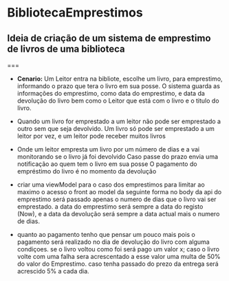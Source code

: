 # BibliotecaEmprestimos

## Ideia de criação de um sistema de emprestimo de livros de uma biblioteca

===

- **Cenario:** Um Leitor entra na bibliote, escolhe um livro, para emprestimo, informando o prazo que tera o livro em sua posse.
  O sistema guarda as informações do emprestimo, como data do emprestimo, e data da devolução do livro bem como o Leitor que está com o livro e o titulo do livro.

- Quando um livro for emprestado a um leitor não pode ser emprestado a outro sem que seja devolvido.
  Um livro só pode ser emprestado a um leitor por vez, e um leitor pode receber muitos livros

- Onde um leitor empresta um livro por um número de dias e a vai monitorando se o livro já foi devolvido
  Caso passe do prazo envia uma notificação ao quem tem o livro em sua posse
  O pagamento do empréstimo do livro é no momento da devolução

- criar uma viewModel para o caso dos emprestimos para limitar ao maximo o acesso o front ao model da seguinte forma no body da api do emprestimo será passado apenas o numero de dias que o livro vai ser emprestado.
  a data do emprestimo será sempre a data do registo (Now), e a data da devolução será sempre a data actual mais o numero de dias.

- quanto ao pagamento tenho que pensar um pouco mais pois o pagamento será realizado no dia de devolução do livro com alguma condiçoes.
  se o livro voltou como foi será pago um valor x; caso o livro volte com uma falha sera acrescentado a esse valor uma multa de 50% do valor do Emprestimo. caso tenha passado do prezo da entrega será acrescido 5% a cada dia.
